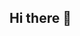 ## Hi there 👋

<!--
**Juana-Zhang/Juana-Zhang** is a ✨ _special_ ✨ repository because its `README.md` (this file) appears on your GitHub profile.

Here are some ideas to get you started:

- 🔭 I’m currently 1st year master's student of Business Analytics of Brandeis University(expected graduation date：02/2026)
- 🎯 Looking for data analyst/ data scientist,product analyst internship opportunity
- 💼 Past experience: ...
- 🧑‍💻 Programming Languages: SQL, Python, R, SPSS, Tableau, Power BI, Excel (PivotTables and V-lookups)
- 🤔 Analytical Skills: Data Cleaning, Data Visualization, Data Mining, Statistical Modeling, Time Series Analysis, Supervised/Unsupervised Learning, AB Testing, Experimental Design 
- 📫 Project Management: Cross-functional Projects Management, Stakeholder Communication
- 📄 Professional Certificate: Fund Practitioner Qualification Certificate, Securities Practitioner Qualification Certificate
- 📮 How to reach me: juanazhang919@brandeis.edu/☎️ 1-8573547860/ Linkedin:https://www.linkedin.com/in/juanazhang/
-->
